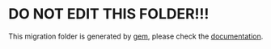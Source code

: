 # DO NOT EDIT THIS FOLDER!!!
This migration folder is generated by [gem](https://github.com/yanun0323/gem), please check the [documentation](https://github.com/yanun0323/gem).